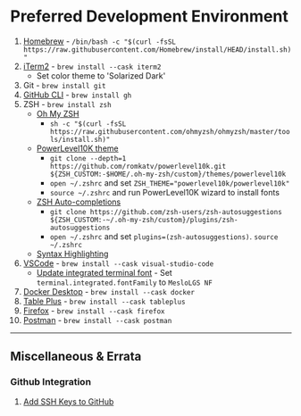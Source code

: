 # Preferred Development Environment

1. [Homebrew](https://brew.sh/) - `/bin/bash -c "$(curl -fsSL https://raw.githubusercontent.com/Homebrew/install/HEAD/install.sh)"`
1. [iTerm2](https://iterm2.com/) - `brew install --cask iterm2`
   * Set color theme to 'Solarized Dark'
1. Git - `brew install git`
1. [GitHub CLI](https://cli.github.com/) - `brew install gh`
1. ZSH - `brew install zsh`
   * [Oh My ZSH](https://github.com/ohmyzsh/ohmyzsh)
      * `sh -c "$(curl -fsSL https://raw.githubusercontent.com/ohmyzsh/ohmyzsh/master/tools/install.sh)"`
   * [PowerLevel10K theme](https://github.com/romkatv/powerlevel10k#oh-my-zsh)
      * `git clone --depth=1 https://github.com/romkatv/powerlevel10k.git ${ZSH_CUSTOM:-$HOME/.oh-my-zsh/custom}/themes/powerlevel10k`
      * `open ~/.zshrc` and set `ZSH_THEME="powerlevel10k/powerlevel10k"`
      * `source ~/.zshrc` and run PowerLevel10K wizard to install fonts
   * [ZSH Auto-completions](https://github.com/zsh-users/zsh-autosuggestions/blob/master/INSTALL.md#oh-my-zsh)
      * `git clone https://github.com/zsh-users/zsh-autosuggestions ${ZSH_CUSTOM:-~/.oh-my-zsh/custom}/plugins/zsh-autosuggestions`
      * `open ~/.zshrc` and set `plugins=(zsh-autosuggestions)`. `source ~/.zshrc`
   * [Syntax Highlighting](https://gist.github.com/kevin-smets/8568070#syntax-highlighting)
1. [VSCode](https://code.visualstudio.com/Download) - `brew install --cask visual-studio-code`
   * [Update integrated terminal font](https://gist.github.com/kevin-smets/8568070#visual-studio-code-config) - Set `terminal.integrated.fontFamily` to `MesloLGS NF`
1. [Docker Desktop](https://www.docker.com/products/docker-desktop) - `brew install --cask docker`
1. [Table Plus](https://tableplus.com/) - `brew install --cask tableplus`
1. [Firefox](https://www.mozilla.org/en-US/firefox/new/) - `brew install --cask firefox`
1. [Postman](https://www.postman.com/) - `brew install --cask postman`

---

## Miscellaneous & Errata

### Github Integration
1. [Add SSH Keys to GitHub](https://docs.github.com/en/free-pro-team@latest/github/authenticating-to-github/connecting-to-github-with-ssh)